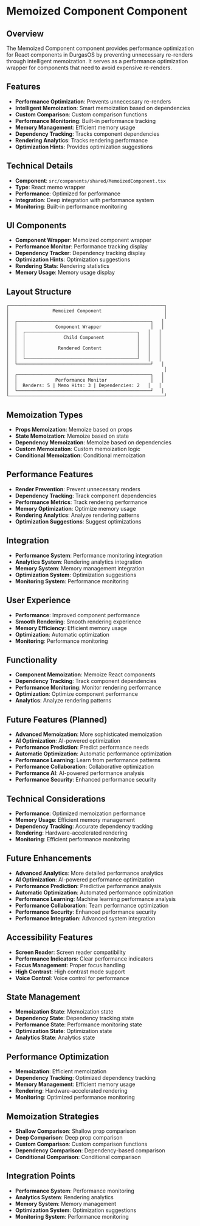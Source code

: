 # Memoized Component Component

## Overview

The Memoized Component component provides performance optimization for React components in DurgasOS by preventing unnecessary re-renders through intelligent memoization. It serves as a performance optimization wrapper for components that need to avoid expensive re-renders.

## Features

- **Performance Optimization**: Prevents unnecessary re-renders
- **Intelligent Memoization**: Smart memoization based on dependencies
- **Custom Comparison**: Custom comparison functions
- **Performance Monitoring**: Built-in performance tracking
- **Memory Management**: Efficient memory usage
- **Dependency Tracking**: Tracks component dependencies
- **Rendering Analytics**: Tracks rendering performance
- **Optimization Hints**: Provides optimization suggestions

## Technical Details

- **Component**: `src/components/shared/MemoizedComponent.tsx`
- **Type**: React memo wrapper
- **Performance**: Optimized for performance
- **Integration**: Deep integration with performance system
- **Monitoring**: Built-in performance monitoring

## UI Components

- **Component Wrapper**: Memoized component wrapper
- **Performance Monitor**: Performance tracking display
- **Dependency Tracker**: Dependency tracking display
- **Optimization Hints**: Optimization suggestions
- **Rendering Stats**: Rendering statistics
- **Memory Usage**: Memory usage display

## Layout Structure

```
┌─────────────────────────────────────────────────────────┐
│                Memoized Component                       │
│                                                         │
│  ┌─────────────────────────────────────────────────┐   │
│  │              Component Wrapper                  │   │
│  │  ┌─────────────────────────────────────────┐   │   │
│  │  │              Child Component            │   │   │
│  │  │                                         │   │   │
│  │  │            Rendered Content             │   │   │
│  │  │                                         │   │   │
│  │  └─────────────────────────────────────────┘   │   │
│  └─────────────────────────────────────────────────┘   │
│                                                         │
│  ┌─────────────────────────────────────────────────┐   │
│  │              Performance Monitor                │   │
│  │  Renders: 5 | Memo Hits: 3 | Dependencies: 2   │   │
│  └─────────────────────────────────────────────────┘   │
└─────────────────────────────────────────────────────────┘
```

## Memoization Types

- **Props Memoization**: Memoize based on props
- **State Memoization**: Memoize based on state
- **Dependency Memoization**: Memoize based on dependencies
- **Custom Memoization**: Custom memoization logic
- **Conditional Memoization**: Conditional memoization

## Performance Features

- **Render Prevention**: Prevent unnecessary renders
- **Dependency Tracking**: Track component dependencies
- **Performance Metrics**: Track rendering performance
- **Memory Optimization**: Optimize memory usage
- **Rendering Analytics**: Analyze rendering patterns
- **Optimization Suggestions**: Suggest optimizations

## Integration

- **Performance System**: Performance monitoring integration
- **Analytics System**: Rendering analytics integration
- **Memory System**: Memory management integration
- **Optimization System**: Optimization suggestions
- **Monitoring System**: Performance monitoring

## User Experience

- **Performance**: Improved component performance
- **Smooth Rendering**: Smooth rendering experience
- **Memory Efficiency**: Efficient memory usage
- **Optimization**: Automatic optimization
- **Monitoring**: Performance monitoring

## Functionality

- **Component Memoization**: Memoize React components
- **Dependency Tracking**: Track component dependencies
- **Performance Monitoring**: Monitor rendering performance
- **Optimization**: Optimize component performance
- **Analytics**: Analyze rendering patterns

## Future Features (Planned)

- **Advanced Memoization**: More sophisticated memoization
- **AI Optimization**: AI-powered optimization
- **Performance Prediction**: Predict performance needs
- **Automatic Optimization**: Automatic performance optimization
- **Performance Learning**: Learn from performance patterns
- **Performance Collaboration**: Collaborative optimization
- **Performance AI**: AI-powered performance analysis
- **Performance Security**: Enhanced performance security

## Technical Considerations

- **Performance**: Optimized memoization performance
- **Memory Usage**: Efficient memory management
- **Dependency Tracking**: Accurate dependency tracking
- **Rendering**: Hardware-accelerated rendering
- **Monitoring**: Efficient performance monitoring

## Future Enhancements

- **Advanced Analytics**: More detailed performance analytics
- **AI Optimization**: AI-powered performance optimization
- **Performance Prediction**: Predictive performance analysis
- **Automatic Optimization**: Automated performance optimization
- **Performance Learning**: Machine learning performance analysis
- **Performance Collaboration**: Team performance optimization
- **Performance Security**: Enhanced performance security
- **Performance Integration**: Advanced system integration

## Accessibility Features

- **Screen Reader**: Screen reader compatibility
- **Performance Indicators**: Clear performance indicators
- **Focus Management**: Proper focus handling
- **High Contrast**: High contrast mode support
- **Voice Control**: Voice control for performance

## State Management

- **Memoization State**: Memoization state
- **Dependency State**: Dependency tracking state
- **Performance State**: Performance monitoring state
- **Optimization State**: Optimization state
- **Analytics State**: Analytics state

## Performance Optimization

- **Memoization**: Efficient memoization
- **Dependency Tracking**: Optimized dependency tracking
- **Memory Management**: Efficient memory usage
- **Rendering**: Hardware-accelerated rendering
- **Monitoring**: Optimized performance monitoring

## Memoization Strategies

- **Shallow Comparison**: Shallow prop comparison
- **Deep Comparison**: Deep prop comparison
- **Custom Comparison**: Custom comparison functions
- **Dependency Comparison**: Dependency-based comparison
- **Conditional Comparison**: Conditional comparison

## Integration Points

- **Performance System**: Performance monitoring
- **Analytics System**: Rendering analytics
- **Memory System**: Memory management
- **Optimization System**: Optimization suggestions
- **Monitoring System**: Performance monitoring
